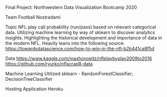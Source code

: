 Final Project: Northwestern Data Visualization Bootcamp 2020

Team Football Nostradami

Topic
NFL play call probability (run/pass) based on relevant categorical data. Utilizing machine learning by way of sklearn to discover analytics insights. Highlighting the historical development and importance of data in the modern NFL. 
Heavily leans into the following source: 
https://towardsdatascience.com/how-to-win-in-the-nfl-b2b441ca8f5d

Data
https://www.kaggle.com/maxhorowitz/nflplaybyplay2009to2016
https://github.com/ryurko/nflscrapR-data

Machine Learning Utilized
sklearn - RandomForestClassifier; DecisionTreeClassifier

Hosting Application
Heroku

